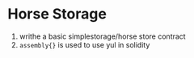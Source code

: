 # Horse Storage

1. writhe a basic simplestorage/horse store contract
2. `assembly{}` is used to use yul in solidity
